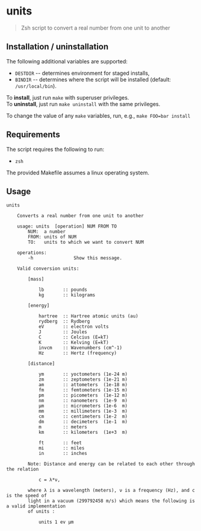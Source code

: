 # units

> Zsh script to convert a real number from one unit to another

## Installation / uninstallation

The following additional variables are supported:
- `DESTDIR` -- determines environment for staged installs,
- `BINDIR`  -- determines where the script will be installed (default: `/usr/local/bin`).

To **install**, just run `make` with superuser privileges.\
To **uninstall**, just run `make uninstall` with the same privileges.

To change the value of any `make` variables, run, e.g., `make FOO=bar install`

## Requirements

The script requires the following to run:
- `zsh`

The provided Makefile assumes a linux operating system.


## Usage

    units

        Converts a real number from one unit to another

        usage: units  [operation] NUM FROM TO
            NUM:  a number
            FROM: units of NUM
            TO:   units to which we want to convert NUM

        operations:
            -h               Show this message.

        Valid conversion units:

            [mass]

                lb       :: pounds
                kg       :: kilograms

            [energy]

                hartree  :: Hartree atomic units (au)
                rydberg  :: Rydberg
                eV       :: electron volts
                J        :: Joules
                C        :: Celcius (E=kT)
                K        :: Kelving (E=kT)
                invcm    :: Wavenumbers (cm^-1)
                Hz       :: Hertz (frequency)

            [distance]

                ym       :: yoctometers (1e-24 m)
                zm       :: zeptometers (1e-21 m)
                am       :: attometers  (1e-18 m)
                fm       :: femtometers (1e-15 m)
                pm       :: picometers  (1e-12 m)
                nm       :: nanometers  (1e-9  m)
                μm       :: micrometers (1e-6  m)
                mm       :: millimeters (1e-3  m)
                cm       :: centimeters (1e-2  m)
                dm       :: decimeters  (1e-1  m)
                m        :: meters
                km       :: kilometers  (1e+3  m)

                ft       :: feet
                mi       :: miles
                in       :: inches

            Note: Distance and energy can be related to each other through the relation

                c = λ*ν,

            where λ is a wavelength (meters), ν is a frequency (Hz), and c is the speed of
            light in a vacuum (299792458 m/s) which means the following is a valid implementation
            of units :

                units 1 ev μm
